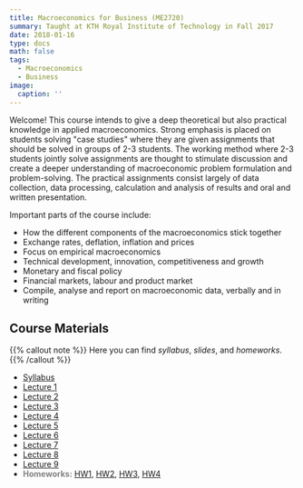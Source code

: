```yaml
---
title: Macroeconomics for Business (ME2720)
summary: Taught at KTH Royal Institute of Technology in Fall 2017
date: 2018-01-16
type: docs
math: false
tags:
  - Macroeconomics
  - Business
image:
  caption: ''
---
```



Welcome! This course intends to give a deep theoretical but also practical knowledge in applied macroeconomics. Strong emphasis is placed on students solving "case studies" where they are given assignments that should be solved in groups of 2-3 students. The working method where 2-3 students jointly solve assignments are thought to stimulate discussion and create a deeper understanding of macroeconomic problem formulation and problem-solving. The practical assignments consist largely of data collection, data processing, calculation and analysis of results and oral and written presentation.

Important parts of the course include:
  * How the different components of the macroeconomics stick together
  * Exchange rates, deflation, inflation and prices
  * Focus on empirical macroeconomics
  * Technical development, innovation, competitiveness and growth
  * Monetary and fiscal policy
  * Financial markets, labour and product market
  * Compile, analyse and report on macroeconomic data, verbally and in writing

## Course Materials

{{% callout note %}}
Here you can find _syllabus_, _slides_, and _homeworks_.
{{% /callout %}}

  * [Syllabus](syllabus/Syllabus_ME2720_2017.pdf)
  * [Lecture 1](slides/Lect1_ME2720.pdf)
  * [Lecture 2](slides/Lect2_ME2720.pdf)
  * [Lecture 3](slides/Lect3_ME2720.pdf)
  * [Lecture 4](slides/Lect4_ME2720.pdf)
  * [Lecture 5](slides/Lect5_ME2720.pdf)
  * [Lecture 6](slides/Lect6_ME2720.pdf)
  * [Lecture 7](slides/Lect7_ME2720.pdf)
  * [Lecture 8](slides/Lect8_ME2720.pdf)
  * [Lecture 9](slides/Lect9_ME2720.pdf)
  * <span style="color:gray"> <b>Homeworks:</b> </span> [HW1](homeworks/HW1.pdf), [HW2](homeworks/HW2.pdf), [HW3](homeworks/HW3.pdf), [HW4](homeworks/HW4.pdf)
